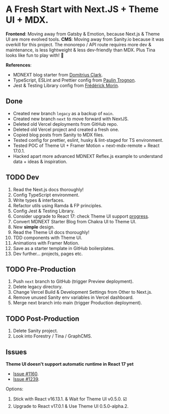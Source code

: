 # A Fresh Start with Next.JS + Theme UI + MDX.

**Frontend**: Moving away from Gatsby & Emotion, because Next.js & Theme UI are more evolved tools.
**CMS**: Moving away from Sanity.io because it was overkill for this project. The monorepo / API route requires more dev & maintenance, is less lightweight & less dev-friendly than MDX. Plus Tina looks like fun to play with! 🚂

**References**:

- MDNEXT blog starter from [Domitrius Clark](https://github.com/domitriusclark/mdnext).
- TypeScript, ESLint and Prettier config from [Paulin Trognon](https://paulintrognon.fr/blog/typescript-prettier-eslint-next-js).
- Jest & Testing Library config from [Frédérick Morin](https://github.com/freddydumont/theme-ui-next-boilerplate).

## Done

- Created new branch `legacy` as a backup of `main`.
- Created new branch `next` to move forward with NextJS.
- Deleted old Vercel deployments from GitHub repo.
- Deleted old Vercel project and created a fresh one.
- Copied blog posts from Sanity to MDX files.
- Tested config for prettier, eslint, husky & lint-staged for TS environment.
- Tested POC of Theme UI + Framer Motion + next-mdx-remote + React 17.0.1.
- Hacked apart more advanced MDNEXT Reflex.js example to understand data + ideas & inspiration.

## TODO Dev

1. Read the Next.js docs thoroughly!
2. Config TypeScript environment.
3. Write types & interfaces.
4. Refactor utils using Ramda & FP principles.
5. Config Jest & Testing Library.
6. Consider upgrade to React 17: check Theme UI support [progress](https://github.com/system-ui/theme-ui/issues/1239).
7. Convert MDNEXT Starter Blog from Chakra UI to Theme UI.
8. New **simple** design.
9. Read the Theme UI docs thoroughly!
10. TDD components with Theme UI.
11. Animations with Framer Motion.
12. Save as a starter template in GitHub boilerplates.
13. Dev further... projects, pages etc.

## TODO Pre-Production

1. Push `next` branch to GitHub (trigger Preview deployment).
2. Delete legacy directory.
3. Change Vercel Build & Development Settings from Other to Next.js.
4. Remove unused Sanity env variables in Vercel dashboard.
5. Merge next branch into main (trigger Production deployment).

## TODO Post-Production

1. Delete Sanity project.
2. Look into Forestry / Tina / GraphCMS.

## Issues

**Theme UI doesn't support automatic runtime in React 17 yet**

- [Issue #1160](https://github.com/system-ui/theme-ui/issues/1160#issuecomment-715530924).
- [Issue #1239](https://github.com/system-ui/theme-ui/issues/1239).

Options:

1. Stick with React v16.13.1. & Wait for Theme UI v0.5.0. ☑️
1. Upgrade to React v17.0.1 & Use Theme UI 0.5.0-alpha.2.
